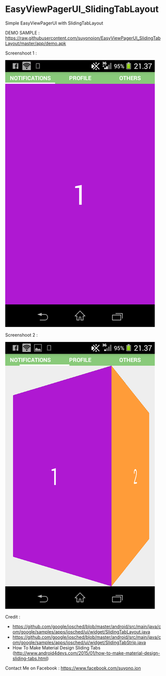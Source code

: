 # EasyViewPagerUI_SlidingTabLayout
Simple EasyViewPagerUI with SlidingTabLayout

DEMO SAMPLE :
https://raw.githubusercontent.com/suyonoion/EasyViewPagerUI_SlidingTabLayout/master/app/demo.apk

Screenshoot 1 :

 ![alt tag](https://raw.githubusercontent.com/suyonoion/EasyViewPagerUI_SlidingTabLayout/master/app/screenshoot/Screenshot_2015-06-16-21-37-04.png)

 Screenshoot 2 :

 ![alt tag](https://raw.githubusercontent.com/suyonoion/EasyViewPagerUI_SlidingTabLayout/master/app/screenshoot/Screenshot_2015-06-16-21-37-13.png)
 
 
 Credit :
- https://github.com/google/iosched/blob/master/android/src/main/java/com/google/samples/apps/iosched/ui/widget/SlidingTabLayout.java
- https://github.com/google/iosched/blob/master/android/src/main/java/com/google/samples/apps/iosched/ui/widget/SlidingTabStrip.java
- How To Make Material Design Sliding Tabs (http://www.android4devs.com/2015/01/how-to-make-material-design-sliding-tabs.html)

Contact Me on Facebook :
https://www.facebook.com/suyono.ion
